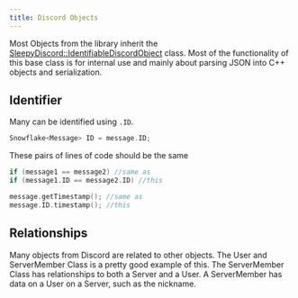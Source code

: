 ```yaml
---
title: Discord Objects
---
```


Most Objects from the library inherit the [SleepyDiscord::IdentifiableDiscordObject](reference/Classes/class_sleepy_discord_1_1_identifiable_discord_object) class. Most of the functionality of this base class is for internal use and mainly about parsing JSON into C++ objects and serialization.

## Identifier

Many can be identified using ``.ID``.

```cpp
Snowflake<Message> ID = message.ID;
```

These pairs of lines of code should be the same

```cpp
if (message1 == message2) //same as
if (message1.ID == message2.ID) //this
```

```cpp
message.getTimestamp(); //same as
message.ID.timestamp(); //this
```

## Relationships

Many objects from Discord are related to other objects. The User and ServerMember Class is a pretty good example of this. The ServerMember Class has relationships to both a Server and a User. A ServerMember has data on a User on a Server, such as the nickname.